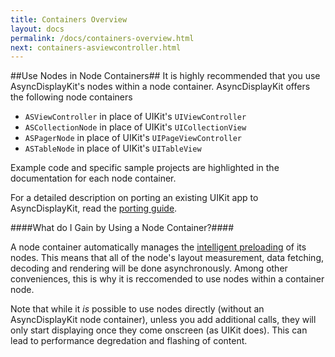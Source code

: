 ```yaml
---
title: Containers Overview
layout: docs
permalink: /docs/containers-overview.html
next: containers-asviewcontroller.html
---
```


##Use Nodes in Node Containers##
It is highly recommended that you use AsyncDisplayKit's nodes within a node container. AsyncDisplayKit offers the following node containers

- `ASViewController` in place of UIKit's `UIViewController`
- `ASCollectionNode` in place of UIKit's `UICollectionView`
- `ASPagerNode` in place of UIKit's `UIPageViewController`
- `ASTableNode` in place of UIKit's `UITableView`
 
Example code and specific sample projects are highlighted in the documentation for each node container. 

For a detailed description on porting an existing UIKit app to AsyncDisplayKit, read the <a href = "porting-guide.html">porting guide</a>.

####What do I Gain by Using a Node Container?####

A node container automatically manages the <a href = "intelligent-preloading.html">intelligent preloading</a> of its nodes. This means that all of the node's layout measurement, data fetching, decoding and rendering will be done asynchronously. Among other conveniences, this is why it is reccomended to use nodes within a container node.

Note that while it _is_ possible to use nodes directly (without an AsyncDisplayKit node container), unless you add additional calls, they will only start displaying once they come onscreen (as UIKit does). This can lead to performance degredation and flashing of content.
